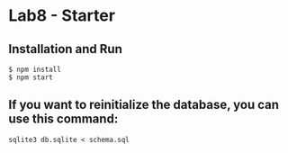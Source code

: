 # Lab8 - Starter

## Installation and Run

    $ npm install
    $ npm start

## If you want to reinitialize the database, you can use this command:

    sqlite3 db.sqlite < schema.sql

